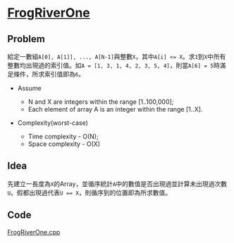# [FrogRiverOne](https://codility.com/programmers/lessons/4-counting_elements/frog_river_one/)

## Problem

給定一數組`A[0], A[1]], ..., A[N-1]`與整數`X`，其中`A[i] <= X`。求`1`到`X`中所有整數均出現過的索引值。如`A = [1, 3, 1, 4, 2, 3, 5, 4]`，則當`A[6] = 5`時滿足條件，所求索引值即為`6`。

- Assume
  - N and X are integers within the range [1..100,000];
  - Each element of array A is an integer within the range [1..X].

- Complexity(worst-case)
  - Time complexity - O(N);
  - Space complexity - O(X)

## Idea

先建立一長度為`X`的Array，並循序統計`A`中的數值是否出現過並計算未出現過次數`U`。假都出現過代表`U == X`，則循序到的位置即為所求數值。

## Code

[FrogRiverOne.cpp](FrogRiverOne.cpp)